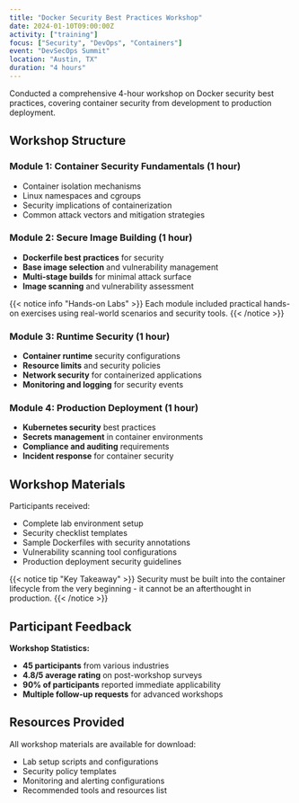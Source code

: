 ```yaml
---
title: "Docker Security Best Practices Workshop"
date: 2024-01-10T09:00:00Z
activity: ["training"]
focus: ["Security", "DevOps", "Containers"]
event: "DevSecOps Summit"
location: "Austin, TX"
duration: "4 hours"
---
```


Conducted a comprehensive 4-hour workshop on Docker security best practices, covering container security from development to production deployment.

## Workshop Structure

### Module 1: Container Security Fundamentals (1 hour)
- Container isolation mechanisms
- Linux namespaces and cgroups
- Security implications of containerization
- Common attack vectors and mitigation strategies

### Module 2: Secure Image Building (1 hour)
- **Dockerfile best practices** for security
- **Base image selection** and vulnerability management
- **Multi-stage builds** for minimal attack surface
- **Image scanning** and vulnerability assessment

{{< notice info "Hands-on Labs" >}}
Each module included practical hands-on exercises using real-world scenarios and security tools.
{{< /notice >}}

### Module 3: Runtime Security (1 hour)
- **Container runtime** security configurations
- **Resource limits** and security policies
- **Network security** for containerized applications
- **Monitoring and logging** for security events

### Module 4: Production Deployment (1 hour)
- **Kubernetes security** best practices
- **Secrets management** in container environments
- **Compliance and auditing** requirements
- **Incident response** for container security

## Workshop Materials

Participants received:
- Complete lab environment setup
- Security checklist templates
- Sample Dockerfiles with security annotations
- Vulnerability scanning tool configurations
- Production deployment security guidelines

{{< notice tip "Key Takeaway" >}}
Security must be built into the container lifecycle from the very beginning - it cannot be an afterthought in production.
{{< /notice >}}

## Participant Feedback

**Workshop Statistics:**
- **45 participants** from various industries
- **4.8/5 average rating** on post-workshop surveys
- **90% of participants** reported immediate applicability
- **Multiple follow-up requests** for advanced workshops

## Resources Provided

All workshop materials are available for download:
- Lab setup scripts and configurations
- Security policy templates
- Monitoring and alerting configurations
- Recommended tools and resources list
